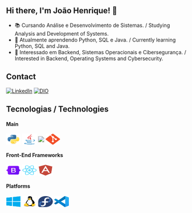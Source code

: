## Hi there, I'm João Henrique! 👋

- 📚 Cursando Análise e Desenvolvimento de Sistemas. / Studying Analysis and Development of Systems.
- 🌱 Atualmente aprendendo Python, SQL e Java. / Currently learning Python, SQL and Java.
- 🌌 Interessado em Backend, Sistemas Operacionais e Cibersegurança. / Interested in Backend, Operating Systems and Cybersecurity.

## Contact

[![LinkedIn](https://img.shields.io/badge/LinkedIn-000?style=for-the-badge&logo=linkedin&logoColor=0E76A8)](https://www.linkedin.com/in/joao-henrique-alves-ferreira-1024br)
[![DIO](https://img.shields.io/badge/Perfil%20DIO-00FFFF?style=for-the-badge)](https://www.dio.me/users/jh_evolution505)

## Tecnologias / Technologies



<div style="display: inline_block">
  <h4> Main </h4>
  <img align="center" alt="Python" height="30" width="40" src="https://raw.githubusercontent.com/devicons/devicon/master/icons/python/python-original.svg">
  <img align="center" alt="Java" height="30" width="40" src="https://raw.githubusercontent.com/devicons/devicon/master/icons/java/java-original.svg">
  <img src="https://cdn.jsdelivr.net/gh/devicons/devicon@latest/icons/azuresqldatabase/azuresqldatabase-original.svg" width="3%" align="center"/>  
  <img align="center" alt="Git" height="30" width="40" src="https://raw.githubusercontent.com/devicons/devicon/master/icons/git/git-original.svg">
</div>

<div style="display: inline_block">
  <h4> Front-End Frameworks </h4>
  <img align="center" alt="Bootstrapt" height="30" width="40" src="https://raw.githubusercontent.com/devicons/devicon/master/icons/bootstrap/bootstrap-original.svg">
  <img align="center" alt="React" height="30" width="40" src="https://raw.githubusercontent.com/devicons/devicon/master/icons/react/react-original.svg">
  <img align="center" alt="Angular" height="30" width="40" src="https://raw.githubusercontent.com/devicons/devicon/master/icons/angularjs/angularjs-plain.svg">
</div>

<div style="display: inline_block">
  <h4> Platforms </h4>
  <img align="center" alt="Windows" height="30" width="40" src="https://raw.githubusercontent.com/devicons/devicon/master/icons/windows8/windows8-original.svg">
  <img align="center" alt="Linux" height="30" width="40" src="https://raw.githubusercontent.com/devicons/devicon/master/icons/linux/linux-original.svg">
  <img align="center" alt="Fedora" height="30" width="40" src="https://raw.githubusercontent.com/devicons/devicon/master/icons/fedora/fedora-original.svg">
  <img align="center" alt="VS Code" height="30" width="40" src="https://raw.githubusercontent.com/devicons/devicon/master/icons/vscode/vscode-original.svg">
</div>
